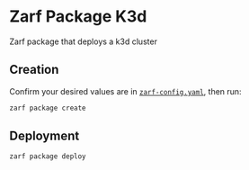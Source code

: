 # Zarf Package K3d

Zarf package that deploys a k3d cluster

## Creation

Confirm your desired values are in [`zarf-config.yaml`](./zarf-config.yaml), then run:


```bash
zarf package create
```

## Deployment

```bash
zarf package deploy
```
